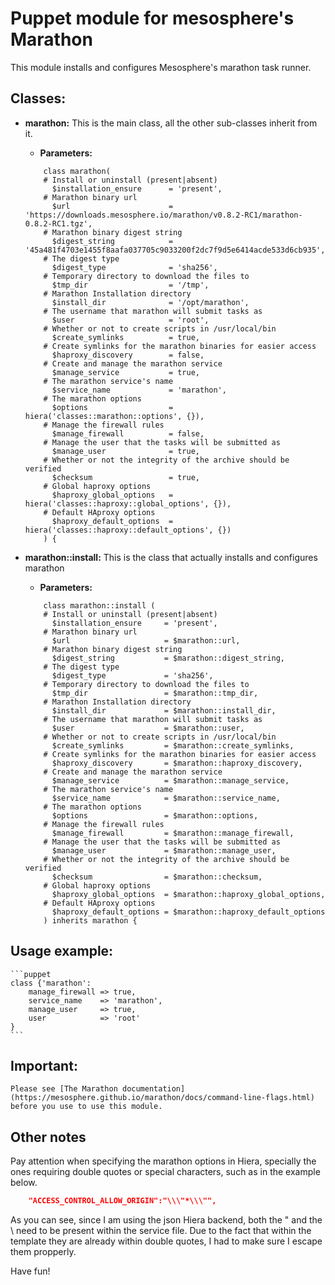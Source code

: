# Puppet module for mesosphere's Marathon #

This module installs and configures Mesosphere's marathon task runner.


## Classes:

* __marathon:__ This is the main class, all the other sub-classes inherit from it.
    * __Parameters:__ 
    ```puppet
        class marathon(
        # Install or uninstall (present|absent)
          $installation_ensure      = 'present',
        # Marathon binary url
          $url                      = 'https://downloads.mesosphere.io/marathon/v0.8.2-RC1/marathon-0.8.2-RC1.tgz',
        # Marathon binary digest string
          $digest_string            = '45a481f4703e1455f8aafa037705c9033200f2dc7f9d5e6414acde533d6cb935',
        # The digest type
          $digest_type              = 'sha256',
        # Temporary directory to download the files to
          $tmp_dir                  = '/tmp',
        # Marathon Installation directory
          $install_dir              = '/opt/marathon',
        # The username that marathon will submit tasks as
          $user                     = 'root',
        # Whether or not to create scripts in /usr/local/bin
          $create_symlinks          = true,
        # Create symlinks for the marathon binaries for easier access
          $haproxy_discovery        = false,
        # Create and manage the marathon service
          $manage_service           = true,
        # The marathon service's name
          $service_name             = 'marathon',
        # The marathon options
          $options                  = hiera('classes::marathon::options', {}),
        # Manage the firewall rules
          $manage_firewall          = false,
        # Manage the user that the tasks will be submitted as
          $manage_user              = true,
        # Whether or not the integrity of the archive should be verified
          $checksum                 = true,
        # Global haproxy options
          $haproxy_global_options   = hiera('classes::haproxy::global_options', {}),
        # Default HAproxy options
          $haproxy_default_options  = hiera('classes::haproxy::default_options', {})
        ) {
    ```
    
* __marathon::install:__ This is the class that actually installs and configures marathon
    * __Parameters:__
    ```puppet
        class marathon::install (
        # Install or uninstall (present|absent)
          $installation_ensure     = 'present',
        # Marathon binary url
          $url                     = $marathon::url,
        # Marathon binary digest string
          $digest_string           = $marathon::digest_string,
        # The digest type
          $digest_type             = 'sha256',
        # Temporary directory to download the files to
          $tmp_dir                 = $marathon::tmp_dir,
        # Marathon Installation directory
          $install_dir             = $marathon::install_dir,
        # The username that marathon will submit tasks as
          $user                    = $marathon::user,
        # Whether or not to create scripts in /usr/local/bin
          $create_symlinks         = $marathon::create_symlinks,
        # Create symlinks for the marathon binaries for easier access
          $haproxy_discovery       = $marathon::haproxy_discovery,
        # Create and manage the marathon service
          $manage_service          = $marathon::manage_service,
        # The marathon service's name
          $service_name            = $marathon::service_name,
        # The marathon options
          $options                 = $marathon::options,
        # Manage the firewall rules
          $manage_firewall         = $marathon::manage_firewall,
        # Manage the user that the tasks will be submitted as
          $manage_user             = $marathon::manage_user,
        # Whether or not the integrity of the archive should be verified
          $checksum                = $marathon::checksum,
        # Global haproxy options
          $haproxy_global_options  = $marathon::haproxy_global_options,
        # Default HAproxy options
          $haproxy_default_options = $marathon::haproxy_default_options
        ) inherits marathon {
    ```
## Usage example:
    ```puppet
    class {'marathon':
        manage_firewall => true,
        service_name    => 'marathon',
        manage_user     => true,
        user            => 'root'
    }
    ```
## Important:
    Please see [The Marathon documentation](https://mesosphere.github.io/marathon/docs/command-line-flags.html) before you use to use this module.
    
## Other notes

Pay attention when specifying the marathon options in Hiera, specially the ones requiring double quotes or special characters,
such as in the example below.
```json
    "ACCESS_CONTROL_ALLOW_ORIGIN":"\\\"*\\\"",
```
As you can see, since I am using the json Hiera backend, both the " and the \ need to be present within the service file.
Due to the fact that within the template they are already within double quotes, I had to make sure I escape them propperly.

Have fun!